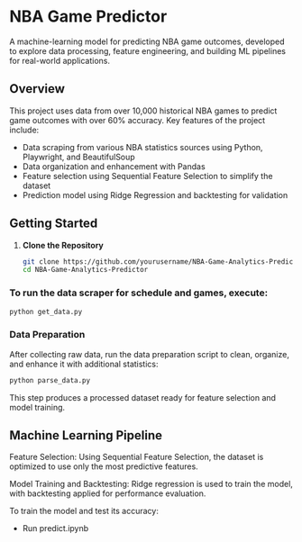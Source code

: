 # NBA Game Predictor
A machine-learning model for predicting NBA game outcomes, developed to explore data processing, feature engineering, and building ML pipelines for real-world applications.

## Overview
This project uses data from over 10,000 historical NBA games to predict game outcomes with over 60% accuracy. Key features of the project include:

   - Data scraping from various NBA statistics sources using Python, Playwright, and BeautifulSoup
   - Data organization and enhancement with Pandas
   - Feature selection using Sequential Feature Selection to simplify the dataset
   - Prediction model using Ridge Regression and backtesting for validation

## Getting Started
1. **Clone the Repository**

   ```bash
   git clone https://github.com/yourusername/NBA-Game-Analytics-Predictor.git
   cd NBA-Game-Analytics-Predictor

### To run the data scraper for schedule and games, execute:

  ```bash
  python get_data.py
  ```

### Data Preparation
After collecting raw data, run the data preparation script to clean, organize, and enhance it with additional statistics:
  ```bash
  python parse_data.py
  ```
This step produces a processed dataset ready for feature selection and model training.

## Machine Learning Pipeline
Feature Selection: Using Sequential Feature Selection, the dataset is optimized to use only the most predictive features.

Model Training and Backtesting: Ridge regression is used to train the model, with backtesting applied for performance evaluation.

To train the model and test its accuracy:
  
  - Run predict.ipynb

